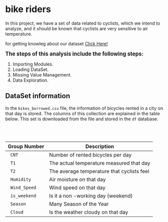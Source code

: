 # bike riders

In this project, we have a set of data related to cyclists, which we intend to analyze, and it should be known that cyclists are very sensitive to air temperature.

for getting knowleg about our dataset <a href="#about_ds">Click Here!</a>

<big>__The steps of this analysis include the following steps:__</big>

1. Importing Modules.
2. Loading DataSet.
3. Missing Value Management.
4. Data Exploration.



<h2 id='about_ds'>DataSet information</h2>

In the <code>bikes_borrowed.csv</code> file, the information of bicycles rented in a city on that day is stored. The columns of this collection are explained in the table below. This set is downloaded from the file and stored in the <code>df</code> database.



</br></br>
<center>

|<b> Group Number </b> |<b> Description </b> |
| --- | --- |
|<code> CNT </code> |Number of rented bicycles per day|
|<code> T1 </code> |The actual temperature measured that day|
|<code> T2 </code> |The average temperature that cyclists feel|
|<code> Humidity </code> |Air moisture on that day|
|<code> Wind_Speed </code> |Wind speed on that day|
|<code> is_weekend </code> |Is it a non -working day (weekend)|
|<code> Season </code> |Many Season of the Year |
|<code> Cloud </code> |Is the weather cloudy on that day

